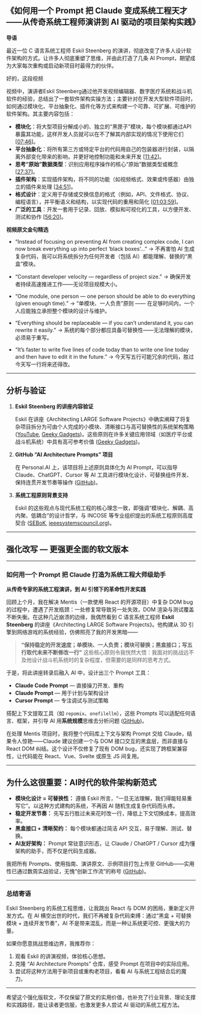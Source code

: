 ## 《如何用一个 Prompt 把 Claude 变成系统工程天才——从传奇系统工程师演讲到 AI 驱动的项目架构实践》

**导语**

最近一位 C 语言系统工程师 Eskil Steenberg 的演讲，彻底改变了许多人设计软件架构的方式。让许多人彻底重塑了思维，并由此打造了几条 AI Prompt，期望成为大家每次重构或启动新项目时最得力的伙伴。

好的，这段视频

视频中，演讲者Eskil Steenberg通过他开发视频编辑器、数字医疗系统和战斗机软件的经验，总结出了一套软件架构实操方法；主要针对在开发大型软件项目时，如何通过模块化、平台抽象化、插件化等方式来构建一个可靠、可扩展、可维护的软件架构。其主要内容包括：

* **模块化**：将大型项目分解成小的、独立的“黑匣子”模块，每个模块都通过API暴露其功能，这样开发人员就可以在不了解其内部实现的情况下使用它们 [[07:46](http://www.youtube.com/watch?v=sSpULGNHyoI&t=466)]。
* **平台抽象化**：将所有第三方或特定平台的代码用自己的包装器进行封装，以隔离外部变化带来的影响，并更好地控制功能和未来开发 [[11:42](http://www.youtube.com/watch?v=sSpULGNHyoI&t=702)]。
* **思考“原始”数据类型**：识别应用程序操作的核心“原始”数据类型或概念 [[27:37](http://www.youtube.com/watch?v=sSpULGNHyoI&t=1657)]。
* **插件架构**：实现插件架构，将不同的功能（如视频格式、效果或传感器）由独立的插件来处理 [[34:51](http://www.youtube.com/watch?v=sSpULGNHyoI&t=2091)]。
* **格式设计**：定义用于存储或交换信息的格式（例如，API、文件格式、协议、编程语言），并平衡语义和结构，以实现代码的重用和简化 [[01:03:59](http://www.youtube.com/watch?v=sSpULGNHyoI&t=3839)]。
* **广泛的工具**：开发一套用于记录、回放、模拟和可视化的工具，以方便开发、测试和协作 [[56:20](http://www.youtube.com/watch?v=sSpULGNHyoI&t=3380)]。

**视频原文金句精选**

* “Instead of focusing on preventing AI from creating complex code, I can now break everything up into perfect ‘black boxes’…”
  → 不再害怕 AI 生成复杂代码，我可以将系统拆分为任何开发者（包括 AI）都能理解、替换的“黑盒”模块。

* “Constant developer velocity — regardless of project size.”
  → 确保开发者持续高速推进工作——无论项目规模大小。

* “One module, one person — one person should be able to do everything (given enough time).”
  → “单模块、一人负责”原则 —— 在足够时间内，一个人应能独立承担整个模块的设计与维护。

* “Everything should be replaceable — if you can’t understand it, you can rewrite it easily.”
  → 系统的每个部分都应具备可替换性——无法理解的模块，必须易于重写。

* “It’s faster to write five lines of code today than to write one line today and then have to edit it in the future.”
  → 今天写五行可能冗余的代码，胜过今天写一行将来还得改。

---

## 分析与验证

1. **Eskil Steenberg 的讲座内容验证**

   Eskil 在讲座《Architecting LARGE Software Projects》中确实阐释了将复杂项目拆分为可由个人完成的小模块、清晰接口与高可替换性的系统架构策略 ([YouTube][1], [Geeky Gadgets][2])。这些原则在许多关键应用领域（如医疗平台或战斗机系统）中具有高可参考价值 ([Geeky Gadgets][2])。

2. **GitHub “AI Architecture Prompts” 项目**

   在 Personal.AI 上，该项目将上述原则具体化为 AI Prompt，可以指导 Claude、ChatGPT、Cursor 等 AI 工具进行模块化设计、可替换组件开发、保持连贯开发节奏等操作 ([GitHub][3])。

3. **系统工程原则背景支持**

   Eskil 的这些观点与现代系统工程的核心理念一致，即强调“模块化、解耦、高内聚、低耦合”的设计哲学，与 INCOSE 等专业组织提出的系统工程原则高度契合 ([SEBoK][4], [ieeesystemscouncil.org][5])。

---

## 强化改写 — 更强更全面的软文版本

---

### 如何用一个 Prompt 把 Claude 打造为系统工程大师级助手

**从传奇专家的系统工程演讲，到 AI 引领下的革命性开发实践**

回顾上个月，我在解决 Mentis（一款使用 React 的开源项目）中复杂 DOM bug 的过程中，遭遇了开发瓶颈：一处修复常导致另一处失效，DOM 渲染与测试覆盖不断失衡。在这种几近崩溃的边缘，我偶然看到 C 语言系统工程师 **Eskil Steenberg** 的讲座《Architecting LARGE Software Projects》。他构建从 3D 引擎到网络游戏的系统经验，仿佛照亮了我的开发黑暗——

> **“保持稳定的开发速度；单模块、一人负责；模块可替换；黑盒接口；写五行取代未来不断修改一行”**
> 这些核心原则令我恍然大悟：我面对的挑战远不及他设计战斗机系统时的复杂程度，但需要的是同样的思考方式。

于是，将此讲座转录后融入 AI 中，设计出三个 Prompt 工具：

* **Claude Code Prompt** — 直接操刀开发、重构
* **Claude Prompt** — 用于计划与架构设计
* **Cursor Prompt** — 专注调试与测试策略

搭配上下文提取工具（如 `repomix`、`onefilellm`），这些 Prompts 可以适配任何语言、框架，并引导 AI 用**系统规模**思维去分析问题 ([GitHub][3])。

在处理 Mentis 项目时，我将整个代码库上下文与架构 Prompt 交给 Claude，结果令人惊艳——Claude 建议创建一个与 DOM 接口交互的黑盒层，而非直接与 React DOM 纠结。这个设计不仅修复了现有 DOM bug，还实现了跨框架兼容性，让代码能在 React、Vue、Svelte 或原生 JS 间复用。

---

## 为什么这很重要：AI时代的软件架构新范式

* **模块化设计 = 可替换性：** 遵循 Eskil 所言，“一旦无法理解，我们得能轻易重写它”。以这种方式建构的系统，不再因 AI 随机生成复杂代码而头疼。
* **稳定开发节奏：** 先写五行胜过未来花时改一行，降低上下文切换成本，提高效率。
* **黑盒接口 + 清晰契约：** 每个模块都通过简洁 API 交互，易于理解、测试、替换。
* **AI友好架构：** Prompt 常驻意识形态，让 Claude / ChatGPT / Cursor 成为懂架构的助手，而不仅是代码生成器。

我把所有 Prompts、使用指南、演讲原文、示例项目打包上传至 GitHub——实用性已通过数周实战验证，无愧“创新工作流”的称号 ([GitHub][3])。

---

### 总结寄语

Eskil Steenberg 的系统工程思维，让我跳出 React 与 DOM 的困局，重新定义开发方式。在 AI 横空出世的时代，我们不再被复杂代码束缚：通过“黑盒 + 可替换模块 + 连续开发节奏”，AI 不是带来混乱，而是一种让系统更可控、更强大的力量。

如果你愿意挑战思维边界，我推荐你：

1. 观看 Eskil 的讲演视频，体验核心思想。
2. 克隆 “AI Architecture Prompts” 仓库，感受 Prompt 在项目中的实际应用。
3. 尝试将这种方法用于新项目或重构老项目，看看 AI 与系统工程结合后的魔力。

---

希望这个强化版软文，不仅保留了原文的实用价值，也补充了行业背景、理论支撑和实践路径，能让读者更信服，也激发更多人尝试 AI 驱动的系统工程方法。

[1]: https://www.youtube.com/watch?v=sSpULGNHyoI&utm_source=chatgpt.com "Architecting LARGE software projects. - YouTube"
[2]: https://www.geeky-gadgets.com/building-large-robust-software-systems/?utm_source=chatgpt.com "How to Build Scalable and Maintainable Software Systems - Geeky Gadgets"
[3]: https://github.com/Alexanderdunlop/ai-architecture-prompts?utm_source=chatgpt.com "GitHub - Alexanderdunlop/ai-architecture-prompts: AI prompts that teach ..."
[4]: https://sebokwiki.org/wiki/Systems_Engineering_Principles?utm_source=chatgpt.com "Systems Engineering Principles - SEBoK"
[5]: https://ieeesystemscouncil.org/files/ieeesyscouncil/2023-10/Systems%20Engineering%20Principles.pdf?utm_source=chatgpt.com "SYSTEMS ENGINEERING PRINCIPLES"
